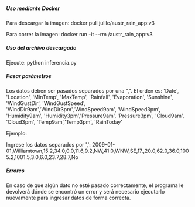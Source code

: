 
##### Uso mediante Docker
Para descargar la imagen:
docker pull julilc/austr_rain_app:v3

Para correr la imagen:
docker run -it --rm <usuario>/austr_rain_app:v3

##### Uso del archivo descargado
Ejecute:
python inferencia.py

##### Pasar parámetros
Los datos deben ser pasados separados por una ",". El orden es:
'Date', 'Location', 'MinTemp', 'MaxTemp', 'Rainfall', 'Evaporation',
'Sunshine', 'WindGustDir', 'WindGustSpeed', 'WindDir9am','WindDir3pm','WindSpeed9am', 'WindSpeed3pm', 'Humidity9am', 'Humidity3pm','Pressure9am', 'Pressure3pm', 'Cloud9am', 'Cloud3pm', 'Temp9am','Temp3pm', 'RainToday'

Ejemplo:

Ingrese los datos separados por ',': 2009-01-01,Williamtown,15.2,34.0,0.0,11.6,9.2,NW,41.0,WNW,SE,17.,20.0,62.0,36.0,1005.2,1001.5,3.0,6.0,23.7,28.7,No

##### Errores
En caso de que algún dato no esté pasado correctamente, el programa le devolverá dónde se encontró un error y será necesario ejecutarlo
nuevamente para ingresar datos de forma correcta.